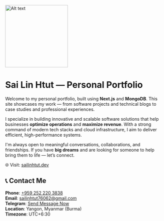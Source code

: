 <img src="https://sailinhtut.dev/burma.png" alt="Alt text" width="200" height="200"><br>
# Sai Lin Htut — Personal Portfolio
Welcome to my personal portfolio, built using **Next.js** and **MongoDB**. This site showcases my work — from software projects and technical blogs to case studies and professional experiences.

I specialize in building innovative and scalable software solutions that help businesses **optimize operations** and **maximize revenue**. With a strong command of modern tech stacks and cloud infrastructure, I aim to deliver efficient, high-performance systems.

I'm always open to meaningful conversations, collaborations, and friendships. If you have **big dreams** and are looking for someone to help bring them to life — let’s connect.

🌐 Visit: [sailinhtut.dev](https://sailinhtut.dev)


## 📞 Contact Me
**Phone**: [+959 252 220 3838](tel:+959252203838) <br> 
**Email**: [sailinhtut76062@gmail.com](mailto:sailinhtut76062@gmail.com) <br>
**Telegram**: [Send Message Now](https://t.me/sailinhtut)  
**Location**: Yangon, Myanmar (Burma)  
**Timezone**: UTC+6:30

